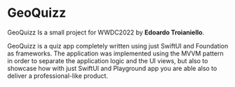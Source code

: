 # GeoQuizz
GeoQuizz Is a small project for WWDC2022 by **Edoardo Troianiello**.

GeoQuizz is a quiz app completely written using just SwiftUI and Foundation as frameworks. The application was implemented using the MVVM pattern in order to separate the application logic and the UI views, but also to showcase how with just SwiftUI and Playground app you are able also to deliver a professional-like product. 
